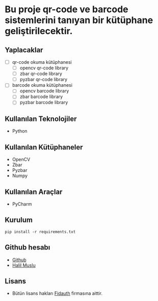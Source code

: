 # Bu proje qr-code ve barcode sistemlerini tanıyan bir kütüphane geliştirilecektir.

## Yaplacaklar
* [ ] qr-code okuma kütüphanesi
    * [ ] opencv qr-code library
    * [ ] zbar qr-code library
    * [ ] pyzbar qr-code library
* [ ] barcode okuma kütüphanesi
    * [ ] opencv barcode library
    * [ ] zbar barcode library
    * [ ] pyzbar barcode library

## Kullanılan Teknolojiler
* Python

## Kullanılan Kütüphaneler
* OpenCV
* Zbar
* Pyzbar
* Numpy

## Kullanılan Araçlar
* PyCharm

## Kurulum
```pip install -r requirements.txt ```

## Github hesabı
- [Github](https://github.com/halilmuslu/qr-code-test)
- [Halil Muslu](https://github.com/halilmuslu/)

## Lisans
- Bütün lisans hakları [Fidauth](https://www.linkedin.com/company/fidauth/) firmasına aittir.
